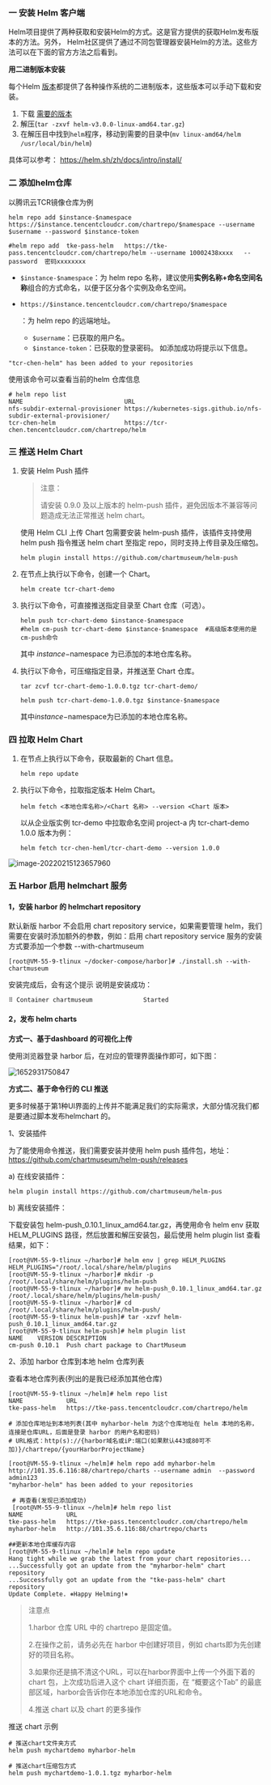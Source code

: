 ### 一 安装 Helm 客户端

Helm项目提供了两种获取和安装Helm的方式。这是官方提供的获取Helm发布版本的方法。另外， Helm社区提供了通过不同包管理器安装Helm的方法。这些方法可以在下面的官方方法之后看到。

**用二进制版本安装**

每个Helm [版本](https://github.com/helm/helm/releases)都提供了各种操作系统的二进制版本，这些版本可以手动下载和安装。

1. 下载 [需要的版本](https://github.com/helm/helm/releases)
2. 解压(`tar -zxvf helm-v3.0.0-linux-amd64.tar.gz`)
3. 在解压目中找到`helm`程序，移动到需要的目录中(`mv linux-amd64/helm /usr/local/bin/helm`)

具体可以参考： https://helm.sh/zh/docs/intro/install/

### 二 添加helm仓库

以腾讯云TCR镜像仓库为例

```
helm repo add $instance-$namespace https://$instance.tencentcloudcr.com/chartrepo/$namespace --username $username --password $instance-token

#helm repo add  tke-pass-helm   https://tke-pass.tencentcloudcr.com/chartrepo/helm --username 10002438xxxx   --password  密码xxxxxxxx
```

- `$instance-$namespace`：为 helm repo 名称，建议使用**实例名称+命名空间名称**组合的方式命名，以便于区分各个实例及命名空间。

- ```
  https://$instance.tencentcloudcr.com/chartrepo/$namespace
  ```

  ：为 helm repo 的远端地址。

  - `$username`：已获取的用户名。
  - `$instance-token`：已获取的登录密码。
    如添加成功将提示以下信息。

```
"tcr-chen-helm" has been added to your repositories
```

使用该命令可以查看当前的helm 仓库信息

```
# helm repo list
NAME                            URL                                                                                           
nfs-subdir-external-provisioner https://kubernetes-sigs.github.io/nfs-subdir-external-provisioner/
tcr-chen-helm                   https://tcr-chen.tencentcloudcr.com/chartrepo/helm
```

### 三 推送 Helm Chart

1. 安装 Helm Push 插件

   > 注意：
   >
   > 请安装 0.9.0 及以上版本的 helm-push 插件，避免因版本不兼容等问题造成无法正常推送 helm chart。

   使用 Helm CLI 上传 Chart 包需要安装 helm-push 插件，该插件支持使用helm push 指令推送 helm chart 至指定 repo，同时支持上传目录及压缩包。

   ```
   helm plugin install https://github.com/chartmuseum/helm-push
   ```

2. 在节点上执行以下命令，创建一个 Chart。

   ```
   helm create tcr-chart-demo
   ```

3. 执行以下命令，可直接推送指定目录至 Chart 仓库（可选）。

   ```
   helm push tcr-chart-demo $instance-$namespace
   #helm cm-push tcr-chart-demo $instance-$namespace  #高级版本使用的是cm-push命令
   ```

   其中   $instance-$namespace  为已添加的本地仓库名称。

4. 执行以下命令，可压缩指定目录，并推送至 Chart 仓库。

   ```shell
   tar zcvf tcr-chart-demo-1.0.0.tgz tcr-chart-demo/
   ```

   ```
   helm push tcr-chart-demo-1.0.0.tgz $instance-$namespace
   ```

   其中$instance-$namespace为已添加的本地仓库名称。

### 四 拉取 Helm Chart

1. 在节点上执行以下命令，获取最新的 Chart 信息。

   ```
   helm repo update
   ```

2. 执行以下命令，拉取指定版本 Helm Chart。

   ```
   helm fetch <本地仓库名称>/<Chart 名称> --version <Chart 版本>
   ```

   以从企业版实例 tcr-demo 中拉取命名空间 project-a 内 tcr-chart-demo 1.0.0 版本为例：

   ```
   helm fetch tcr-chen-heml/tcr-chart-demo --version 1.0.0
   ```

![image-20220215123657960](../image/image-20220215123657960.png)

### 五 Harbor 启用 helmchart 服务

#### 1，安装 harbor 的 helmchart repository

默认新版 harbor 不会启用 chart repository service，如果需要管理 helm，我们需要在安装时添加额外的参数，例如：启用 chart repository service 服务的安装方式要添加一个参数 --with-chartmuseum

```
[root@VM-55-9-tlinux ~/docker-compose/harbor]# ./install.sh --with-chartmuseum
```

安装完成后，会有这个提示 说明是安装成功：

```
⠿ Container chartmuseum              Started 
```

#### 2，发布 helm charts

**方式一、基于dashboard 的可视化上传**

使用浏览器登录 harbor 后，在对应的管理界面操作即可，如下图：

![1652931750847](../image/1652931750847.png)

**方式二、基于命令行的 CLI 推送**

更多时候基于第1种UI界面的上传并不能满足我们的实际需求，大部分情况我们都是要通过脚本发布helmchart 的。

1、安装插件

为了能使用命令推送，我们需要安装并使用 helm push 插件包，地址： https://github.com/chartmuseum/helm-push/releases

a) 在线安装插件：

```
helm plugin install https://github.com/chartmuseum/helm-pus
```

b) 离线安装插件：

下载安装包 helm-push_0.10.1_linux_amd64.tar.gz，再使用命令 helm env 获取 HELM_PLUGINS 路径，然后放置和解压安装包，最后使用 helm plugin list 查看结果，如下：

```
[root@VM-55-9-tlinux ~/harbor]# helm env | grep HELM_PLUGINS
HELM_PLUGINS="/root/.local/share/helm/plugins
[root@VM-55-9-tlinux ~/harbor]# mkdir -p /root/.local/share/helm/plugins/helm-push
[root@VM-55-9-tlinux ~/harbor]# mv helm-push_0.10.1_linux_amd64.tar.gz /root/.local/share/helm/plugins/helm-push/
[root@VM-55-9-tlinux ~/harbor]# cd /root/.local/share/helm/plugins/helm-push/
[root@VM-55-9-tlinux helm-push]# tar -xzvf helm-push_0.10.1_linux_amd64.tar.gz 
[root@VM-55-9-tlinux helm-push]# helm plugin list
NAME    VERSION DESCRIPTION                    
cm-push 0.10.1  Push chart package to ChartMuseum

```

2、添加 harbor 仓库到本地 helm 仓库列表

查看本地仓库列表(列出的是我已经添加其他仓库)

```
[root@VM-55-9-tlinux ~/helm]# helm repo list
NAME            URL                                             
tke-pass-helm   https://tke-pass.tencentcloudcr.com/chartrepo/helm

# 添加仓库地址到本地列表(其中 myharbor-helm 为这个仓库地址在 helm 本地的名称，连接是仓库URL，后面是登录 harbor 的用户名和密码)
# URL格式：http(s)://{harbor域名或iP:端口(如果默认443或80可不加)}/chartrepo/{yourHarborProjectName}

[root@VM-55-9-tlinux ~/helm]# helm repo add myharbor-helm http://101.35.6.116:88/chartrepo/charts --username admin  --password admin123
"myharbor-helm" has been added to your repositories

 # 再查看(发现已添加成功)
 [root@VM-55-9-tlinux ~/helm]# helm repo list
NAME            URL                                             
tke-pass-helm   https://tke-pass.tencentcloudcr.com/chartrepo/helm
myharbor-helm   http://101.35.6.116:88/chartrepo/charts

##更新本地仓库缓存内容
[root@VM-55-9-tlinux ~/helm]# helm repo update
Hang tight while we grab the latest from your chart repositories...
...Successfully got an update from the "myharbor-helm" chart repository
...Successfully got an update from the "tke-pass-helm" chart repository
Update Complete. ⎈Happy Helming!⎈

```

> 注意点
>
> 1.harbor 仓库 URL 中的 chartrepo 是固定值。
>
> 2.在操作之前，请务必先在 harbor 中创建好项目，例如 charts即为先创建好的项目名称。
>
> 3.如果你还是搞不清这个URL，可以在harbor界面中上传一个外面下着的 chart 包，上次成功后进入这个 chart 详细页面，在 “概要这个Tab” 的最底部区域，harbor会告诉你在本地添加仓库的URL和命令。
>
> 4.推送 chart 以及 chart 的更多操作

推送 chart 示例

```
# 推送chart文件夹方式
helm push mychartdemo myharbor-helm

# 推送chart压缩包方式
helm push mychartdemo-1.0.1.tgz myharbor-helm

```
